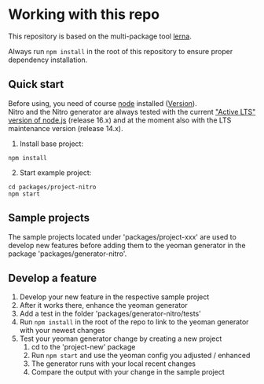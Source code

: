 # Working with this repo

This repository is based on the multi-package tool [lerna](https://github.com/lerna/lerna).

Always run `npm install` in the root of this repository to ensure proper dependency installation.

## Quick start

Before using, you need of course [node](https://nodejs.org/) installed ([Version](.node-version)).  
Nitro and the Nitro generator are always tested with the current
["Active LTS" version of node.js](https://github.com/nodejs/Release#release-schedule) (release 16.x)
and at the moment also with the LTS maintenance version (release 14.x).

1.  Install base project:

```
npm install
```

2.  Start example project:

```
cd packages/project-nitro
npm start
```

## Sample projects

The sample projects located under 'packages/project-xxx' are used to develop new features before adding them to the
yeoman generator in the package 'packages/generator-nitro'.

## Develop a feature

1. Develop your new feature in the respective sample project
2. After it works there, enhance the yeoman generator
3. Add a test in the folder 'packages/generator-nitro/tests'
4. Run `npm install` in the root of the repo to link to the yeoman generator with your newest changes
5. Test your yeoman generator change by creating a new project
   1. cd to the 'project-new' package
   2. Run `npm start` and use the yeoman config you adjusted / enhanced
   3. The generator runs with your local recent changes
   4. Compare the output with your change in the sample project
